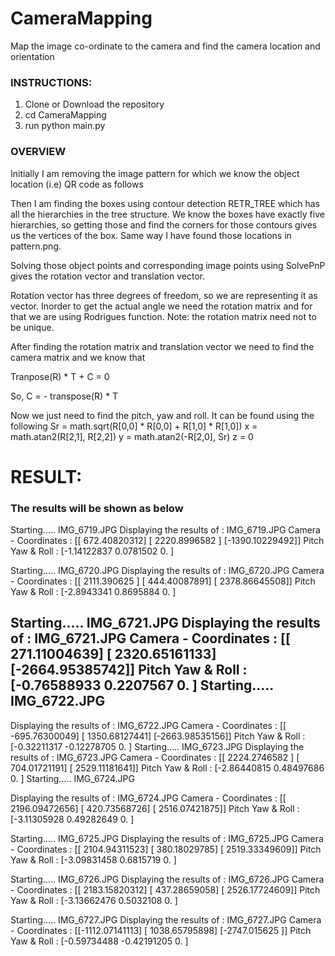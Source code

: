 
# CameraMapping
Map the image co-ordinate to the camera and find the camera location and orientation

### INSTRUCTIONS: 
1.  Clone or Download the repository
2. cd CameraMapping
3. run python main.py


### OVERVIEW
Initially I am removing the image pattern for which we know the object location (i.e) QR code as follows



Then I am finding the boxes using contour detection RETR_TREE which has all the hierarchies in the tree structure. 
We know the boxes have exactly five hierarchies, so getting those and find the corners for those contours gives us the vertices of the box.
Same way I have found those locations in pattern.png. 

Solving those object points and corresponding image points using SolvePnP gives the rotation vector and translation vector.


Rotation vector has three degrees of freedom, so we are representing it as vector. Inorder to get the actual angle we need the rotation matrix and for that we are using Rodrigues function. Note: the rotation matrix need not to be unique.


After finding the rotation matrix and translation vector we need to find the camera matrix and we know that

Tranpose(R) * T + C = 0

So, C = - transpose(R) * T

Now we just need to find the pitch, yaw and roll. It can be found using the following
Sr = math.sqrt(R[0,0] * R[0,0] + R[1,0] * R[1,0])
x = math.atan2(R[2,1], R[2,2])
y = math.atan2(-R[2,0], Sr)
z = 0




# RESULT:
### The results will be shown as below

Starting..... IMG_6719.JPG
Displaying the results of : IMG_6719.JPG
Camera - Coordinates :  [[  672.40820312]
 [ 2220.8996582 ]
 [-1390.10229492]]
Pitch Yaw & Roll :  [-1.14122837  0.0781502   0.        ]


Starting..... IMG_6720.JPG
Displaying the results of : IMG_6720.JPG
Camera - Coordinates :  [[ 2111.390625  ]
 [  444.40087891]
 [ 2378.86645508]]
Pitch Yaw & Roll :  [-2.8943341  0.8695884  0.       ]


Starting..... IMG_6721.JPG
Displaying the results of : IMG_6721.JPG
Camera - Coordinates :  [[  271.11004639]
 [ 2320.65161133]
 [-2664.95385742]]
Pitch Yaw & Roll :  [-0.76588933  0.2207567   0.        ]
Starting..... IMG_6722.JPG
---------------------------------------------------------------------------------------------------------
Displaying the results of : IMG_6722.JPG
Camera - Coordinates :  [[ -695.76300049]
 [ 1350.68127441]
 [-2663.98535156]]
Pitch Yaw & Roll :  [-0.32211317 -0.12278705  0.        ]
Starting..... IMG_6723.JPG
Displaying the results of : IMG_6723.JPG
Camera - Coordinates :  [[ 2224.2746582 ]
 [  704.01721191]
 [ 2529.11181641]]
Pitch Yaw & Roll :  [-2.86440815  0.48497686  0.        ]
Starting..... IMG_6724.JPG

Displaying the results of : IMG_6724.JPG
Camera - Coordinates :  [[ 2196.09472656]
 [  420.73568726]
 [ 2516.07421875]]
Pitch Yaw & Roll :  [-3.11305928  0.49282649  0.        ]


Starting..... IMG_6725.JPG
Displaying the results of : IMG_6725.JPG
Camera - Coordinates :  [[ 2104.94311523]
 [  380.18029785]
 [ 2519.33349609]]
Pitch Yaw & Roll :  [-3.09831458  0.6815719   0.        ]


Starting..... IMG_6726.JPG
Displaying the results of : IMG_6726.JPG
Camera - Coordinates :  [[ 2183.15820312]
 [  437.28659058]
 [ 2526.17724609]]
Pitch Yaw & Roll :  [-3.13662476  0.5032108   0.        ]


Starting..... IMG_6727.JPG
Displaying the results of : IMG_6727.JPG
Camera - Coordinates :  [[-1112.07141113]
 [ 1038.65795898]
 [-2747.015625  ]]
Pitch Yaw & Roll :  [-0.59734488 -0.42191205  0.        ]


